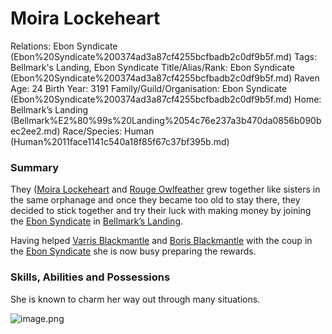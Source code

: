 # Moira Lockeheart

Relations: Ebon Syndicate (Ebon%20Syndicate%200374ad3a87cf4255bcfbadb2c0df9b5f.md) 
Tags: Bellmark's Landing, Ebon Syndicate
Title/Alias/Rank: Ebon Syndicate (Ebon%20Syndicate%200374ad3a87cf4255bcfbadb2c0df9b5f.md) Raven
Age: 24
Birth Year: 3191
Family/Guild/Organisation: Ebon Syndicate (Ebon%20Syndicate%200374ad3a87cf4255bcfbadb2c0df9b5f.md) 
Home: Bellmark’s Landing (Bellmark%E2%80%99s%20Landing%2054c76e237a3b470da0856b090bec2ee2.md) 
Race/Species: Human (Human%2011face1141c540a18f85f67c37bf395b.md)

### Summary

They ([Moira Lockeheart](Moira%20Lockeheart%20c89e6072151d4d7b8cde42c98b5cd8d0.md) and [Rouge Owlfeather](Rouge%20Owlfeather%20d814f136f0774af0949d5fb23fbee1e1.md)  grew together like sisters in the same orphanage and once they became too old to stay there, they decided to stick together and try their luck with making money by joining the [Ebon Syndicate](Ebon%20Syndicate%200374ad3a87cf4255bcfbadb2c0df9b5f.md) in [Bellmark’s Landing](Bellmark%E2%80%99s%20Landing%2054c76e237a3b470da0856b090bec2ee2.md).

Having helped [Varris Blackmantle](Varris%20Blackmantle%205225eea635564ec3816e33dd88758d06.md) and [Boris Blackmantle](Boris%20Blackmantle%20f8d522d93e3446c8929afd9b5dea421b.md) with the coup in the [Ebon Syndicate](Ebon%20Syndicate%200374ad3a87cf4255bcfbadb2c0df9b5f.md) she is now busy preparing the rewards.

### Skills, Abilities and Possessions

She is known to charm her way out through many situations.

![image.png](image%20135.png)